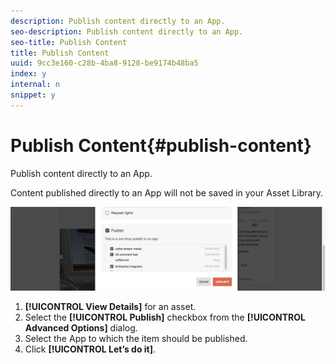 ```yaml
---
description: Publish content directly to an App.
seo-description: Publish content directly to an App.
seo-title: Publish Content
title: Publish Content
uuid: 9cc3e160-c28b-4ba8-9128-be9174b48ba5
index: y
internal: n
snippet: y
---
```


# Publish Content{#publish-content}

Publish content directly to an App.

Content published directly to an App will not be saved in your Asset Library.

![](assets/DiscoverViewDetailsPublish-1024x272.png)

1. **[!UICONTROL View Details]** for an asset.
1. Select the **[!UICONTROL Publish]** checkbox from the **[!UICONTROL Advanced Options]** dialog.
1. Select the App to which the item should be published.
1. Click **[!UICONTROL Let’s do it]**.

